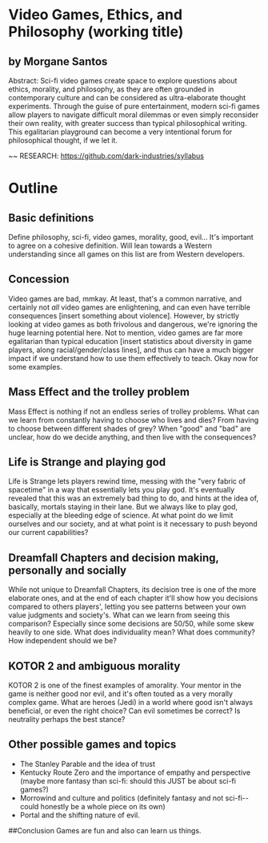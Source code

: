 # Video Games, Ethics, and Philosophy (working title)
## by Morgane Santos

Abstract: Sci-fi video games create space to explore questions about ethics, morality, and philosophy, as they are often grounded in contemporary culture and can be considered as ultra-elaborate thought experiments. Through the guise of pure entertainment, modern sci-fi games allow players to navigate difficult moral dilemmas or even simply reconsider their own reality, with greater success than typical philosophical writing. This egalitarian playground can become a very intentional forum for philosophical thought, if we let it.


~~ RESEARCH: https://github.com/dark-industries/syllabus

# Outline

## Basic definitions
Define philosophy, sci-fi, video games, morality, good, evil... It's important to agree on a cohesive definition. Will lean towards a Western understanding since all games on this list are from Western developers.

## Concession
Video games are bad, mmkay. At least, that's a common narrative, and certainly not _all_ video games are enlightening, and can even have terrible consequences [insert something about violence]. However, by strictly looking at video games as both frivolous and dangerous, we're ignoring the huge learning potential here. Not to mention, video games are far more egalitarian than typical education [insert statistics about diversity in game players, along racial/gender/class lines], and thus can have a much bigger impact if we understand how to use them effectively to teach. Okay now for some examples.

## Mass Effect and the trolley problem
Mass Effect is nothing if not an endless series of trolley problems. What can we learn from constantly having to choose who lives and dies? From having to choose between different shades of grey? When "good" and "bad" are unclear, how do we decide anything, and then live with the consequences?

## Life is Strange and playing god
Life is Strange lets players rewind time, messing with the "very fabric of spacetime" in a way that essentially lets you play god. It's eventually revealed that this was an extremely bad thing to do, and hints at the idea of, basically, mortals staying in their lane. But we always like to play god, especially at the bleeding edge of science. At what point do we limit ourselves and our society, and at what point is it necessary to push beyond our current capabilities?

## Dreamfall Chapters and decision making, personally and socially
While not unique to Dreamfall Chapters, its decision tree is one of the more elaborate ones, and at the end of each chapter it'll show how you decisions compared to others players', letting you see patterns between your own value judgments and society's. What can we learn from seeing this comparison? Especially since some decisions are 50/50, while some skew heavily to one side. What does individuality mean? What does community? How independent should we be?

## KOTOR 2 and ambiguous morality
KOTOR 2 is one of the finest examples of amorality. Your mentor in the game is neither good nor evil, and it's often touted as a very morally complex game. What are heroes (Jedi) in a world where good isn't always beneficial, or even the right choice? Can evil sometimes be correct? Is neutrality perhaps the best stance?

## Other possible games and topics
- The Stanley Parable and the idea of trust
- Kentucky Route Zero and the importance of empathy and perspective (maybe more fantasy than sci-fi: should this JUST be about sci-fi games?)
- Morrowind and culture and politics (definitely fantasy and not sci-fi-- could honestly be a whole piece on its own)
- Portal and the shifting nature of evil.

##Conclusion
Games are fun and also can learn us things.
